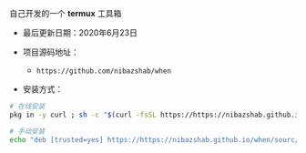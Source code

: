 自己开发的一个 **termux** 工具箱

+ 最后更新日期：2020年6月23日

+ 项目源码地址：
  - ``https://github.com/nibazshab/when``

+ 安装方式：
```bash
# 在线安装
pkg in -y curl ; sh -c "$(curl -fsSL https://https://nibazshab.github.io/when/install.sh)"

# 手动安装
echo "deb [trusted=yes] https://https://nibazshab.github.io/when/sourc/ termux extras" >> $PREFIX/etc/apt/sources.list ; pkg in when
```
